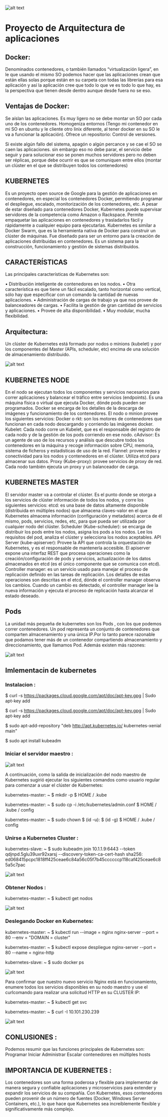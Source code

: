 ![alt text](https://d1.awsstatic.com/PAC/kuberneteslogo.eabc6359f48c8e30b7a138c18177f3fd39338e05.png "Loogo kubernetes")


# Proyecto de Arquitectura de aplicaciones


## Docker: 

Denominados contenedores, o también llamados “virtualización ligera”, en le que usando el mismo SO podemos hacer que las aplicaciones crean que están ellas solas porque están en su carpeta con todas las librerías para esa aplicación y así la aplicación cree que todo lo que ve es todo lo que hay, es la perspectiva que tienen desde dentro aunque desde fuera no se eso.

## Ventajas de Docker:
Se aíslan las aplicaciones.
Es muy ligero no se debe montar un SO por cada uno de los contenedores.
Homogeniza entornos (Tengo mi contenedor en mi SO en ubuntu y le cliente otro linix diferente, al tener docker en su SO le va a funcionar la aplicación).
Ofrece un repositorio: Control de versiones.


Si existe algún fallo del sistema, apagón o algún percance y se cae el SO se caen las aplicaciones. sin embargo eso no debe parar, el servicio debe seguir y para solucionar eso se ponen muchos servidores pero no deben ser réplicas, porque debe ocurrir es que se comuniquen entre ellos  (montar un clúster en el que se distribuyen todos los contenedores)





## KUBERNETES
Es un proyecto open source de Google para la gestión de aplicaciones en contenedores, en especial los contenedores Docker, permitiendo programar el despliegue, escalado, monitorización de los contenedores, etc. A pesar de estar diseñado para contenedores Docker, Kubernetes puede supervisar servidores de la competencia como Amazon o Rackspace. Permite empaquetar las aplicaciones en contenedores y trasladarlos fácil y rápidamente a cualquier equipo para ejecutarlas. Kubernetes es similar a Docker Swarm, que es la herramienta nativa de Docker para construir un clúster de máquinas. Fue diseñado para ser un entorno para la creación de aplicaciones distribuidas en contenedores. Es un sistema para la construcción, funcionamiento y gestión de sistemas distribuidos. 

## CARACTERÍSTICAS 

Las principales características de Kubernetes son:

• Distribución inteligente de contenedores en los nodos. 
• Otra característica es que tiene un fácil escalado, tanto horizontal como vertical, sólo hay que especificar con un comando la cantidad de nuevas aplicaciones. 
• Administración de cargas de trabajo ya que nos provee de balanceadores de cargas. 
• Facilita la gestión de gran cantidad de servicios y aplicaciones. 
• Provee de alta disponibilidad. 
• Muy modular, mucha flexibilidad.

## Arquitectura:

Un clúster de Kubernetes está formado por nodos o minions (kubelet) y por los componentes del Master (APIs, scheduler, etc) encima de una solución de almacenamiento distribuido.

![alt text](https://unpocodejava.files.wordpress.com/2015/12/image008.jpg "Arquitecctura de Kubernetes")


## KUBERNETES NODE 
En el nodo se ejecutan todos los componentes y servicios necesarios para correr aplicaciones y balancear el tráfico entre servicios (endpoints). Es una máquina física o virtual que ejecuta Docker, dónde pods pueden ser programados. Docker se encarga de los detalles de la descarga de imágenes y funcionamiento de los contenedores.
El nodo o minion provee los siguientes servicios: 
Docker o rkt: son los motores de contenedores que funcionan en cada nodo descargando y corriendo las imágenes docker.
Kubelet: Cada nodo corre un Kubelet, que es el responsable del registro de cada nodo y de la gestión de los pods corriendo en ese nodo.
cAdvisor: Es un agente de uso de los recursos y análisis que descubre todos los contenedores en la máquina y recoge información sobre CPU, memoria, sistema de ficheros y estadísticas de uso de la red.
Flannel: provee redes y conectividad para los nodos y contenedores en el clúster. Utiliza etcd para almacenar sus datos.
Proxy (Kube-proxy): provee servicios de proxy de red. Cada nodo también ejecuta un proxy y un balanceador de carga.
## KUBERNETES MASTER 
El servidor master va a controlar el clúster. Es el punto donde se otorga a los servicios de clúster información de todos los nodos, y corre los siguientes servicios:
etcd: es una base de datos altamente disponible (distribuida en múltiples nodos) que almacena claves-valor en el que Kubernetes almacena información (configuración y metadatos) acerca de él mismo, pods, servicios, redes, etc, para que pueda ser utilizada por cualquier nodo del clúster.
Scheduler (Kube-scheduler): se encarga de distribuir los pods entre los nodos, asigna los pods a los nodos. Lee los requisitos del pod, analiza el clúster y selecciona los nodos aceptables.
API Server (kube-apiserver): Provee la API que controla la orquestación de Kubernetes, y es el responsable de mantenerla accesible. El apiserver expone una interfaz REST que procesa operaciones como la creación/configuración de pods y servicios, actualización de los datos almacenados en etcd (es el único componente que se comunica con etcd). 
Controller manager: es un servicio usado para manejar el proceso de replicación definido en las tareas de replicación. Los detalles de estas operaciones son descritas en el etcd, dónde el controller manager observa los cambios. Cuando un cambio es detectado, el controller manager lee la nueva información y ejecuta el proceso de replicación hasta alcanzar el estado deseado.

## Pods

La unidad más pequeña de kubernetes son los Pods , con los que podemos correr contenedores. Un pod representa un conjunto de contenedores que comparten almacenamiento y una única IP.Por lo tanto parece razonable que podamos tener más de un contenedor compartiendo almacenamiento y direccionamiento, que llamamos Pod. Además existen más razones:

![alt text](https://encrypted-tbn0.gstatic.com/images?q=tbn:ANd9GcQODto-5y4ALioLQBR9BY7pnwY6twC7s8PeFR1qmvRuWAcU6QKC "pods")

## Imlementacin de kubernetes

### Instalacion :

$ curl -s https://packages.cloud.google.com/apt/doc/apt-key.gpg | Sudo apt-key add

$ curl -s https://packages.cloud.google.com/apt/doc/apt-key.gpg | Sudo apt-key add

$ sudo apt-add-repository "deb http://apt.kubernetes.io/ kubernetes-xenial main"

$ sudo apt install kubeadm

### Iniciar el servidor maestro :
![alt text](https://linuxconfig.org/images/01-kubernetes-ubuntu-18.04-bionic.png "pods")

A continuación, como la salida de inicialización del nodo maestro de Kubernetes sugirió ejecutar los siguientes comandos como usuario regular para comenzar a usar el clúster de Kubernetes:

kubernetes-master: ~ $ mkdir -p $ HOME / .kube

kubernetes-master: ~ $ sudo cp -i /etc/kubernetes/admin.conf $ HOME / .kube / config

kubernetes-master: ~ $ sudo chown $ (id -u): $ (id -g) $ HOME / .kube / config

### Unirse a Kubernetes Cluster :

kubernetes-slave: ~ $ sudo kubeadm join 10.1.1.9:6443 --token qdjnpd.5glu39uxr92xarsj --discovery-token-ca-cert-hash sha256: ed068415pcpc1818ff425ceae6c84a56c05f7b45ccccccp118caf425ceae6c85a5c7pac

![alt text](https://linuxconfig.org/images/03-kubernetes-ubuntu-18.04-bionic.png "pods")


### Obtener Nodos :

kubernetes-master: ~ $ kubectl get nodos

![alt text](https://linuxconfig.org/images/04-kubernetes-ubuntu-18.04-bionic.png "pods")

### Deslegando Docker en Kubernetes:

kubernetes-master: ~ $ kubectl run --image = nginx nginx-server --port = 80 --env = "DOMAIN = cluster"

kubernetes-master: ~ $ kubectl expose despliegue nginx-server --port = 80 --name = nginx-http

kubernetes-slave: ~ $ sudo docker ps

![alt text](https://linuxconfig.org/images/05-kubernetes-ubuntu-18.04-bionic.png "pods")


Para confirmar que nuestro nuevo servicio Nginx está en funcionamiento, enumere todos los servicios disponibles en su nodo maestro y use el curlcomando para realizar una solicitud HTTP en su CLUSTER IP:


kubernetes-master: ~ $ kubectl get svc

kubernetes-master: ~ $ curl -I 10.101.230.239


![alt text](https://linuxconfig.org/images/06-kubernetes-ubuntu-18.04-bionic.png "pods")

## CONLUSIONES :

Podemos resumir que las funciones principales de Kubernetes son:
Programar
Iniciar
Administrar
Escalar contenedores en múltiples hosts

## IMPORTANCIA DE KUBERNETES :  
Los contenedores son una forma poderosa y flexible para implementar de manera segura y confiable aplicaciones y microservicios para extender y expandir los servicios de su compañía.
Con Kubernetes, esos contenedores pueden provenir de un número de fuentes (Docker, Windows Server Containers, etc.), lo que hace que Kubernetes sea increíblemente flexible y significativamente más complejo.


